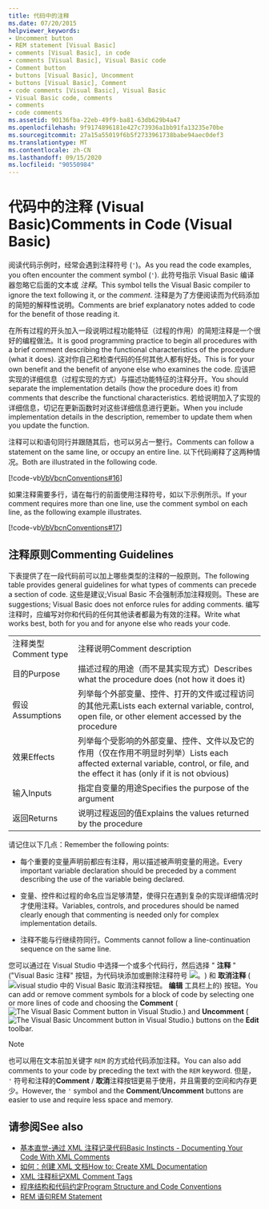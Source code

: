 ```yaml
---
title: 代码中的注释
ms.date: 07/20/2015
helpviewer_keywords:
- Uncomment button
- REM statement [Visual Basic]
- comments [Visual Basic], in code
- comments [Visual Basic], Visual Basic code
- Comment button
- buttons [Visual Basic], Uncomment
- buttons [Visual Basic], Comment
- code comments [Visual Basic], Visual Basic
- Visual Basic code, comments
- comments
- code comments
ms.assetid: 90136fba-22eb-49f9-ba81-63db629b4a47
ms.openlocfilehash: 9f9174896181e427c73936a1bb91fa13235e70be
ms.sourcegitcommit: 27a15a55019f6b5f2733961738babe94aec0def3
ms.translationtype: MT
ms.contentlocale: zh-CN
ms.lasthandoff: 09/15/2020
ms.locfileid: "90550984"
---
```

# <a name="comments-in-code-visual-basic"></a><span data-ttu-id="76ae6-102">代码中的注释 (Visual Basic)</span><span class="sxs-lookup"><span data-stu-id="76ae6-102">Comments in Code (Visual Basic)</span></span>
<span data-ttu-id="76ae6-103">阅读代码示例时，经常会遇到注释符号 (`'`)。</span><span class="sxs-lookup"><span data-stu-id="76ae6-103">As you read the code examples, you often encounter the comment symbol (`'`).</span></span> <span data-ttu-id="76ae6-104">此符号指示 Visual Basic 编译器忽略它后面的文本或 *注释*。</span><span class="sxs-lookup"><span data-stu-id="76ae6-104">This symbol tells the Visual Basic compiler to ignore the text following it, or the *comment*.</span></span> <span data-ttu-id="76ae6-105">注释是为了方便阅读而为代码添加的简短的解释性说明。</span><span class="sxs-lookup"><span data-stu-id="76ae6-105">Comments are brief explanatory notes added to code for the benefit of those reading it.</span></span>  
  
 <span data-ttu-id="76ae6-106">在所有过程的开头加入一段说明过程功能特征（过程的作用）的简短注释是一个很好的编程做法。</span><span class="sxs-lookup"><span data-stu-id="76ae6-106">It is good programming practice to begin all procedures with a brief comment describing the functional characteristics of the procedure (what it does).</span></span> <span data-ttu-id="76ae6-107">这对你自己和检查代码的任何其他人都有好处。</span><span class="sxs-lookup"><span data-stu-id="76ae6-107">This is for your own benefit and the benefit of anyone else who examines the code.</span></span> <span data-ttu-id="76ae6-108">应该把实现的详细信息（过程实现的方式）与描述功能特征的注释分开。</span><span class="sxs-lookup"><span data-stu-id="76ae6-108">You should separate the implementation details (how the procedure does it) from comments that describe the functional characteristics.</span></span> <span data-ttu-id="76ae6-109">若给说明加入了实现的详细信息，切记在更新函数时对这些详细信息进行更新。</span><span class="sxs-lookup"><span data-stu-id="76ae6-109">When you include implementation details in the description, remember to update them when you update the function.</span></span>  
  
 <span data-ttu-id="76ae6-110">注释可以和语句同行并跟随其后，也可以另占一整行。</span><span class="sxs-lookup"><span data-stu-id="76ae6-110">Comments can follow a statement on the same line, or occupy an entire line.</span></span> <span data-ttu-id="76ae6-111">以下代码阐释了这两种情况。</span><span class="sxs-lookup"><span data-stu-id="76ae6-111">Both are illustrated in the following code.</span></span>  
  
 [!code-vb[VbVbcnConventions#16](~/samples/snippets/visualbasic/VS_Snippets_VBCSharp/VbVbcnConventions/VB/Class1.vb#16)]  
  
 <span data-ttu-id="76ae6-112">如果注释需要多行，请在每行的前面使用注释符号，如以下示例所示。</span><span class="sxs-lookup"><span data-stu-id="76ae6-112">If your comment requires more than one line, use the comment symbol on each line, as the following example illustrates.</span></span>  
  
 [!code-vb[VbVbcnConventions#17](~/samples/snippets/visualbasic/VS_Snippets_VBCSharp/VbVbcnConventions/VB/Class1.vb#17)]  
  
## <a name="commenting-guidelines"></a><span data-ttu-id="76ae6-113">注释原则</span><span class="sxs-lookup"><span data-stu-id="76ae6-113">Commenting Guidelines</span></span>  
 <span data-ttu-id="76ae6-114">下表提供了在一段代码前可以加上哪些类型的注释的一般原则。</span><span class="sxs-lookup"><span data-stu-id="76ae6-114">The following table provides general guidelines for what types of comments can precede a section of code.</span></span> <span data-ttu-id="76ae6-115">这些是建议;Visual Basic 不会强制添加注释规则。</span><span class="sxs-lookup"><span data-stu-id="76ae6-115">These are suggestions; Visual Basic does not enforce rules for adding comments.</span></span> <span data-ttu-id="76ae6-116">编写注释时，应编写对你和代码的任何其他读者都最为有效的注释。</span><span class="sxs-lookup"><span data-stu-id="76ae6-116">Write what works best, both for you and for anyone else who reads your code.</span></span>  
  
|||  
|---|---|  
|<span data-ttu-id="76ae6-117">注释类型</span><span class="sxs-lookup"><span data-stu-id="76ae6-117">Comment type</span></span>|<span data-ttu-id="76ae6-118">注释说明</span><span class="sxs-lookup"><span data-stu-id="76ae6-118">Comment description</span></span>|  
|<span data-ttu-id="76ae6-119">目的</span><span class="sxs-lookup"><span data-stu-id="76ae6-119">Purpose</span></span>|<span data-ttu-id="76ae6-120">描述过程的用途（而不是其实现方式）</span><span class="sxs-lookup"><span data-stu-id="76ae6-120">Describes what the procedure does (not how it does it)</span></span>|  
|<span data-ttu-id="76ae6-121">假设</span><span class="sxs-lookup"><span data-stu-id="76ae6-121">Assumptions</span></span>|<span data-ttu-id="76ae6-122">列举每个外部变量、控件、打开的文件或过程访问的其他元素</span><span class="sxs-lookup"><span data-stu-id="76ae6-122">Lists each external variable, control, open file, or other element accessed by the procedure</span></span>|  
|<span data-ttu-id="76ae6-123">效果</span><span class="sxs-lookup"><span data-stu-id="76ae6-123">Effects</span></span>|<span data-ttu-id="76ae6-124">列举每个受影响的外部变量、控件、文件以及它的作用（仅在作用不明显时列举）</span><span class="sxs-lookup"><span data-stu-id="76ae6-124">Lists each affected external variable, control, or file, and the effect it has (only if it is not obvious)</span></span>|  
|<span data-ttu-id="76ae6-125">输入</span><span class="sxs-lookup"><span data-stu-id="76ae6-125">Inputs</span></span>|<span data-ttu-id="76ae6-126">指定自变量的用途</span><span class="sxs-lookup"><span data-stu-id="76ae6-126">Specifies the purpose of the argument</span></span>|  
|<span data-ttu-id="76ae6-127">返回</span><span class="sxs-lookup"><span data-stu-id="76ae6-127">Returns</span></span>|<span data-ttu-id="76ae6-128">说明过程返回的值</span><span class="sxs-lookup"><span data-stu-id="76ae6-128">Explains the values returned by the procedure</span></span>|  
  
 <span data-ttu-id="76ae6-129">请记住以下几点：</span><span class="sxs-lookup"><span data-stu-id="76ae6-129">Remember the following points:</span></span>  
  
- <span data-ttu-id="76ae6-130">每个重要的变量声明前都应有注释，用以描述被声明变量的用途。</span><span class="sxs-lookup"><span data-stu-id="76ae6-130">Every important variable declaration should be preceded by a comment describing the use of the variable being declared.</span></span>  
  
- <span data-ttu-id="76ae6-131">变量、控件和过程的命名应当足够清楚，使得只在遇到复杂的实现详细情况时才使用注释。</span><span class="sxs-lookup"><span data-stu-id="76ae6-131">Variables, controls, and procedures should be named clearly enough that commenting is needed only for complex implementation details.</span></span>  
  
- <span data-ttu-id="76ae6-132">注释不能与行继续符同行。</span><span class="sxs-lookup"><span data-stu-id="76ae6-132">Comments cannot follow a line-continuation sequence on the same line.</span></span>  
  
 <span data-ttu-id="76ae6-133">您可以通过在 Visual Studio 中选择一个或多个代码行，然后选择 " **注释** " ("Visual Basic 注释" 按钮，为代码块添加或删除注释符号 ![ 。 ](./media/comments-in-code/visual-basic-comment-button.gif)) 和 **取消注释** (![ visual studio 中的 Visual Basic 取消注释按钮。 ](./media/comments-in-code/visual-basic-uncomment-button.gif) **编辑** 工具栏上的) 按钮。</span><span class="sxs-lookup"><span data-stu-id="76ae6-133">You can add or remove comment symbols for a block of code by selecting one or more lines of code and choosing the **Comment** (![The Visual Basic Comment button in Visual Studio.](./media/comments-in-code/visual-basic-comment-button.gif)) and **Uncomment** (![The Visual Basic Uncomment button in Visual Studio.](./media/comments-in-code/visual-basic-uncomment-button.gif)) buttons on the **Edit** toolbar.</span></span>  
  
> [!NOTE]
> <span data-ttu-id="76ae6-134">也可以用在文本前加关键字 `REM` 的方式给代码添加注释。</span><span class="sxs-lookup"><span data-stu-id="76ae6-134">You can also add comments to your code by preceding the text with the `REM` keyword.</span></span> <span data-ttu-id="76ae6-135">但是， `'` 符号和注释的**Comment** / **取消**注释按钮更易于使用，并且需要的空间和内存更少。</span><span class="sxs-lookup"><span data-stu-id="76ae6-135">However, the `'` symbol and the **Comment**/**Uncomment** buttons are easier to use and require less space and memory.</span></span>  
  
## <a name="see-also"></a><span data-ttu-id="76ae6-136">请参阅</span><span class="sxs-lookup"><span data-stu-id="76ae6-136">See also</span></span>

- [<span data-ttu-id="76ae6-137">基本直觉-通过 XML 注释记录代码</span><span class="sxs-lookup"><span data-stu-id="76ae6-137">Basic Instincts - Documenting Your Code With XML Comments</span></span>](/archive/msdn-magazine/2009/may/documenting-your-code-with-xml-comments)
- [<span data-ttu-id="76ae6-138">如何：创建 XML 文档</span><span class="sxs-lookup"><span data-stu-id="76ae6-138">How to: Create XML Documentation</span></span>](how-to-create-xml-documentation.md)
- [<span data-ttu-id="76ae6-139">XML 注释标记</span><span class="sxs-lookup"><span data-stu-id="76ae6-139">XML Comment Tags</span></span>](../../language-reference/xmldoc/index.md)
- [<span data-ttu-id="76ae6-140">程序结构和代码约定</span><span class="sxs-lookup"><span data-stu-id="76ae6-140">Program Structure and Code Conventions</span></span>](program-structure-and-code-conventions.md)
- [<span data-ttu-id="76ae6-141">REM 语句</span><span class="sxs-lookup"><span data-stu-id="76ae6-141">REM Statement</span></span>](../../language-reference/statements/rem-statement.md)
